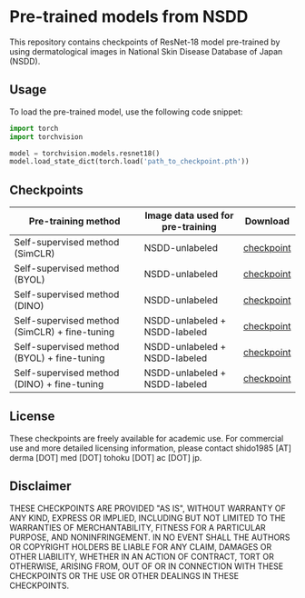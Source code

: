 # Pre-trained models from NSDD

This repository contains checkpoints of ResNet-18 model pre-trained by using dermatological images in National Skin Disease Database of Japan (NSDD).

## Usage

To load the pre-trained model, use the following code snippet:

```python
import torch
import torchvision

model = torchvision.models.resnet18()
model.load_state_dict(torch.load('path_to_checkpoint.pth'))
```

## Checkpoints

| Pre-training method                           | Image data used for pre-training | Download                                             |
| --------------------------------------------- | -------------------------------- | ---------------------------------------------------- |
| Self-supervised method (SimCLR)               | NSDD-unlabeled                   | [checkpoint](./checkpoints/SimCLR_pretrained.pth)    |
| Self-supervised method (BYOL)                 | NSDD-unlabeled                   | [checkpoint](./checkpoints/BYOL_pretrained.pth)      |
| Self-supervised method (DINO)                 | NSDD-unlabeled                   | [checkpoint](./checkpoints/DINO_pretrained.pth)      |
| Self-supervised method (SimCLR) + fine-tuning | NSDD-unlabeled + NSDD-labeled    | [checkpoint](./checkpoints/SimCLR_SL_pretrained.pth) |
| Self-supervised method (BYOL) + fine-tuning   | NSDD-unlabeled + NSDD-labeled    | [checkpoint](./checkpoints/BYOL_SL_pretrained.pth)   |
| Self-supervised method (DINO) + fine-tuning   | NSDD-unlabeled + NSDD-labeled    | [checkpoint](./checkpoints/DINO_SL_pretrained.pth)   |

## License

These checkpoints are freely available for academic use. For commercial use and more detailed licensing information, please contact shido1985 [AT] derma [DOT] med [DOT] tohoku [DOT] ac [DOT] jp.

## Disclaimer

THESE CHECKPOINTS ARE PROVIDED "AS IS", WITHOUT WARRANTY OF ANY KIND, EXPRESS OR IMPLIED, INCLUDING BUT NOT LIMITED TO THE WARRANTIES OF MERCHANTABILITY, FITNESS FOR A PARTICULAR PURPOSE, AND NONINFRINGEMENT. IN NO EVENT SHALL THE AUTHORS OR COPYRIGHT HOLDERS BE LIABLE FOR ANY CLAIM, DAMAGES OR OTHER LIABILITY, WHETHER IN AN ACTION OF CONTRACT, TORT OR OTHERWISE, ARISING FROM, OUT OF OR IN CONNECTION WITH THESE CHECKPOINTS OR THE USE OR OTHER DEALINGS IN THESE CHECKPOINTS.
